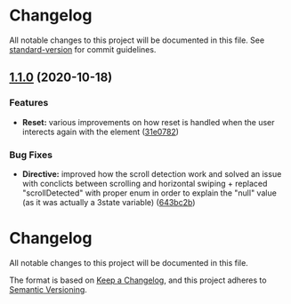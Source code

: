 # Changelog

All notable changes to this project will be documented in this file. See [standard-version](https://github.com/conventional-changelog/standard-version) for commit guidelines.

## [1.1.0](https://github.com/Scarg/vue-swipeable/compare/v0.0.12...v1.1.0) (2020-10-18)


### Features

* **Reset:** various improvements on how reset is handled when the user interects again with the element ([31e0782](https://github.com/Scarg/vue-swipeable/commit/31e07821a54b41153a3830b0a18129805917bbd6))


### Bug Fixes

* **Directive:** improved how the scroll detection work and solved an issue with conclicts between scrolling and horizontal swiping + replaced "scrollDetected" with proper enum in order to explain the "null" value (as it was actually a 3state variable) ([643bc2b](https://github.com/Scarg/vue-swipeable/commit/643bc2b34486c8d9fe01fe67d0f1fd9da5aa50d2))

# Changelog

All notable changes to this project will be documented in this file.

The format is based on [Keep a Changelog](https://keepachangelog.com/en/1.0.0/),
and this project adheres to [Semantic Versioning](https://semver.org/spec/v2.0.0.html).

